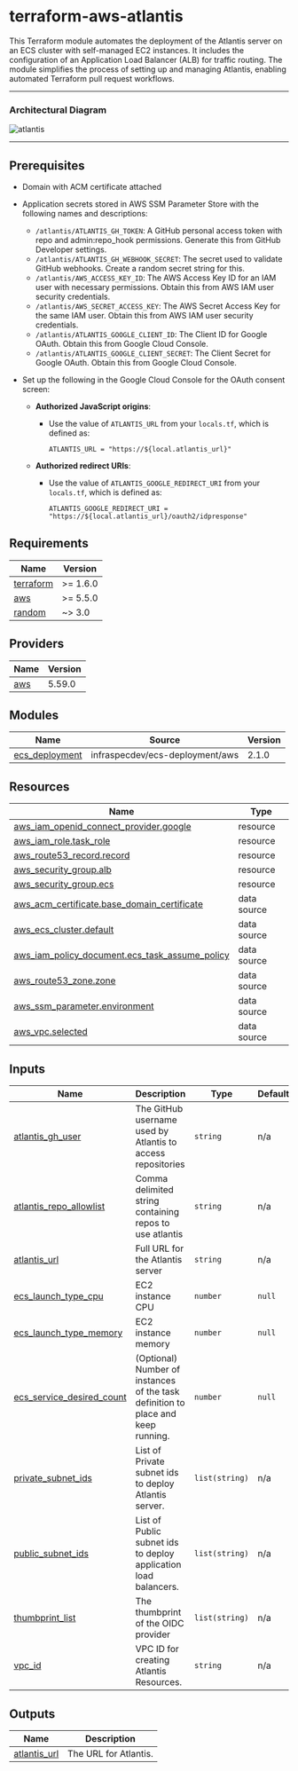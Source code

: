 # terraform-aws-atlantis

This Terraform module automates the deployment of the Atlantis server on an ECS cluster with self-managed EC2 instances. It includes the configuration of an Application Load Balancer (ALB) for traffic routing. The module simplifies the process of setting up and managing Atlantis, enabling automated Terraform pull request workflows.

---

### Architectural Diagram

![atlantis](https://github.com/user-attachments/assets/0252b4a9-38e3-4e8d-9212-fcfc091001a4)

---

## Prerequisites

- Domain with ACM certificate attached
- Application secrets stored in AWS SSM Parameter Store with the following names and descriptions:
  - `/atlantis/ATLANTIS_GH_TOKEN`: A GitHub personal access token with repo and admin:repo\_hook permissions. Generate this from GitHub Developer settings.
  - `/atlantis/ATLANTIS_GH_WEBHOOK_SECRET`: The secret used to validate GitHub webhooks. Create a random secret string for this.
  - `/atlantis/AWS_ACCESS_KEY_ID`: The AWS Access Key ID for an IAM user with necessary permissions. Obtain this from AWS IAM user security credentials.
  - `/atlantis/AWS_SECRET_ACCESS_KEY`: The AWS Secret Access Key for the same IAM user. Obtain this from AWS IAM user security credentials.
  - `/atlantis/ATLANTIS_GOOGLE_CLIENT_ID`: The Client ID for Google OAuth. Obtain this from Google Cloud Console.
  - `/atlantis/ATLANTIS_GOOGLE_CLIENT_SECRET`: The Client Secret for Google OAuth. Obtain this from Google Cloud Console.

- Set up the following in the Google Cloud Console for the OAuth consent screen:
  - **Authorized JavaScript origins**:
    - Use the value of `ATLANTIS_URL` from your `locals.tf`, which is defined as:
      ```hcl
      ATLANTIS_URL = "https://${local.atlantis_url}"
      ```

  - **Authorized redirect URIs**:
    - Use the value of `ATLANTIS_GOOGLE_REDIRECT_URI` from your `locals.tf`, which is defined as:
      ```hcl
      ATLANTIS_GOOGLE_REDIRECT_URI = "https://${local.atlantis_url}/oauth2/idpresponse"
      ```

## Requirements

| Name | Version |
|------|---------|
| <a name="requirement_terraform"></a> [terraform](#requirement\_terraform) | >= 1.6.0 |
| <a name="requirement_aws"></a> [aws](#requirement\_aws) | >= 5.5.0 |
| <a name="requirement_random"></a> [random](#requirement\_random) | ~> 3.0 |

## Providers

| Name | Version |
|------|---------|
| <a name="provider_aws"></a> [aws](#provider\_aws) | 5.59.0 |

## Modules

| Name | Source | Version |
|------|--------|---------|
| <a name="module_ecs_deployment"></a> [ecs\_deployment](#module\_ecs\_deployment) | infraspecdev/ecs-deployment/aws | 2.1.0 |

## Resources

| Name | Type |
|------|------|
| [aws_iam_openid_connect_provider.google](https://registry.terraform.io/providers/hashicorp/aws/latest/docs/resources/iam_openid_connect_provider) | resource |
| [aws_iam_role.task_role](https://registry.terraform.io/providers/hashicorp/aws/latest/docs/resources/iam_role) | resource |
| [aws_route53_record.record](https://registry.terraform.io/providers/hashicorp/aws/latest/docs/resources/route53_record) | resource |
| [aws_security_group.alb](https://registry.terraform.io/providers/hashicorp/aws/latest/docs/resources/security_group) | resource |
| [aws_security_group.ecs](https://registry.terraform.io/providers/hashicorp/aws/latest/docs/resources/security_group) | resource |
| [aws_acm_certificate.base_domain_certificate](https://registry.terraform.io/providers/hashicorp/aws/latest/docs/data-sources/acm_certificate) | data source |
| [aws_ecs_cluster.default](https://registry.terraform.io/providers/hashicorp/aws/latest/docs/data-sources/ecs_cluster) | data source |
| [aws_iam_policy_document.ecs_task_assume_policy](https://registry.terraform.io/providers/hashicorp/aws/latest/docs/data-sources/iam_policy_document) | data source |
| [aws_route53_zone.zone](https://registry.terraform.io/providers/hashicorp/aws/latest/docs/data-sources/route53_zone) | data source |
| [aws_ssm_parameter.environment](https://registry.terraform.io/providers/hashicorp/aws/latest/docs/data-sources/ssm_parameter) | data source |
| [aws_vpc.selected](https://registry.terraform.io/providers/hashicorp/aws/latest/docs/data-sources/vpc) | data source |

## Inputs

| Name | Description | Type | Default | Required |
|------|-------------|------|---------|:--------:|
| <a name="input_atlantis_gh_user"></a> [atlantis\_gh\_user](#input\_atlantis\_gh\_user) | The GitHub username used by Atlantis to access repositories | `string` | n/a | yes |
| <a name="input_atlantis_repo_allowlist"></a> [atlantis\_repo\_allowlist](#input\_atlantis\_repo\_allowlist) | Comma delimited string containing repos to use atlantis | `string` | n/a | yes |
| <a name="input_atlantis_url"></a> [atlantis\_url](#input\_atlantis\_url) | Full URL for the Atlantis server | `string` | n/a | yes |
| <a name="input_ecs_launch_type_cpu"></a> [ecs\_launch\_type\_cpu](#input\_ecs\_launch\_type\_cpu) | EC2 instance CPU | `number` | `null` | no |
| <a name="input_ecs_launch_type_memory"></a> [ecs\_launch\_type\_memory](#input\_ecs\_launch\_type\_memory) | EC2 instance memory | `number` | `null` | no |
| <a name="input_ecs_service_desired_count"></a> [ecs\_service\_desired\_count](#input\_ecs\_service\_desired\_count) | (Optional) Number of instances of the task definition to place and keep running. | `number` | `null` | no |
| <a name="input_private_subnet_ids"></a> [private\_subnet\_ids](#input\_private\_subnet\_ids) | List of Private subnet ids to deploy Atlantis server. | `list(string)` | n/a | yes |
| <a name="input_public_subnet_ids"></a> [public\_subnet\_ids](#input\_public\_subnet\_ids) | List of Public subnet ids to deploy application load balancers. | `list(string)` | n/a | yes |
| <a name="input_thumbprint_list"></a> [thumbprint\_list](#input\_thumbprint\_list) | The thumbprint of the OIDC provider | `list(string)` | n/a | yes |
| <a name="input_vpc_id"></a> [vpc\_id](#input\_vpc\_id) | VPC ID for creating Atlantis Resources. | `string` | n/a | yes |

## Outputs

| Name | Description |
|------|-------------|
| <a name="output_atlantis_url"></a> [atlantis\_url](#output\_atlantis\_url) | The URL for Atlantis. |
